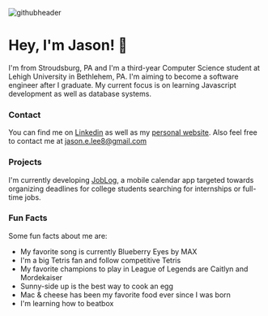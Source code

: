 ![githubheader](https://user-images.githubusercontent.com/62316622/111012843-7275e380-836b-11eb-8956-4167bed6b30a.png)
# Hey, I'm Jason! 👋
I'm from Stroudsburg, PA and I'm a third-year Computer Science student at Lehigh University in Bethlehem, PA. I'm aiming to become a software engineer after I graduate. My current focus is on learning Javascript development as well as database systems.

### Contact
You can find me on [Linkedin](https://www.linkedin.com/in/jasonlee88/) as well as my [personal website](https://jasonedwardlee.com).
Also feel free to contact me at [jason.e.lee8@gmail.com](mailto:jason.e.lee8@gmail.com)

### Projects
I'm currently developing [JobLog](https://github.com/jason-lee88/joblog), a mobile calendar app targeted towards organizing deadlines for college students searching for internships or full-time jobs.

### Fun Facts
Some fun facts about me are:

 - My favorite song is currently Blueberry Eyes by MAX
 - I'm a big Tetris fan and follow competitive Tetris
 - My favorite champions to play in League of Legends are Caitlyn and Mordekaiser
 - Sunny-side up is the best way to cook an egg
 - Mac & cheese has been my favorite food ever since I was born
 - I'm learning how to beatbox
